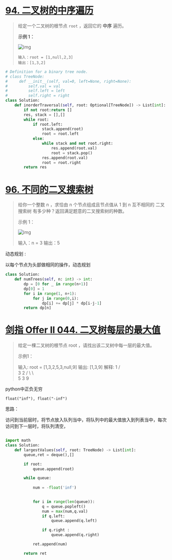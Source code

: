 # [94. 二叉树的中序遍历](https://leetcode-cn.com/problems/binary-tree-inorder-traversal/)

> 给定一个二叉树的根节点 `root` ，返回它的 **中序** 遍历。
>
>  
>
> **示例 1：**
>
> ![img](2022.1.1~.assets/inorder_1.jpg)
>
> ```
> 输入：root = [1,null,2,3]
> 输出：[1,3,2]
> ```



```python
# Definition for a binary tree node.
# class TreeNode:
#     def __init__(self, val=0, left=None, right=None):
#         self.val = val
#         self.left = left
#         self.right = right
class Solution:
    def inorderTraversal(self, root: Optional[TreeNode]) -> List[int]:
        if not root:return []
        res, stack = [],[]
        while root:
            if root.left:
                stack.append(root)
                root = root.left
            else:
                while stack and not root.right:
                    res.append(root.val)
                    root = stack.pop()
                res.append(root.val)
                root = root.right
        return res
```

# [96. 不同的二叉搜索树](https://leetcode-cn.com/problems/unique-binary-search-trees/)

> 给你一个整数 n ，求恰由 n 个节点组成且节点值从 1 到 n 互不相同的 二叉搜索树 有多少种？返回满足题意的二叉搜索树的种数。
>
>  
>
> 示例 1：
>
> ![img](2022.1.1~.assets/uniquebstn3.jpg)
>
> 输入：n = 3
> 输出：5



动态规划 :

以每个节点为头部做相同的操作，动态规划

```python
class Solution:
    def numTrees(self, n: int) -> int:
        dp = [0 for _ in range(n+1)]
        dp[0] = 1
        for i in range(1, n+1):
            for j in range(0,i):
                dp[i] += dp[j] * dp[i-j-1]
        return dp[n]
```



# [剑指 Offer II 044. 二叉树每层的最大值](https://leetcode-cn.com/problems/hPov7L/)

> 给定一棵二叉树的根节点 root ，请找出该二叉树中每一层的最大值。
>
>  
>
> 示例1：
>
> 输入: root = [1,3,2,5,3,null,9]
> 输出: [1,3,9]
> 解释:
>           1
>          / \
>         3   2
>        / \   \  
>       5   3   9 

python中正负无穷

```
float("inf"), float("-inf")
```

思路：

访问到当前层时，将节点放入队列当中，将队列中的最大值放入到列表当中，每次访问到下一层时，将队列清空，



```python

import math
class Solution:
    def largestValues(self, root: TreeNode) -> List[int]:
        queue,ret = deque(),[]

        if root:
            queue.append(root)

        while queue:
            
            num = -float('inf')
            

            for i in range(len(queue)):
                q = queue.popleft()
                num = max(num,q.val)
                if q.left:
                    queue.append(q.left)

                if q.right :
                    queue.append(q.right)

            ret.append(num)

        return ret
```



